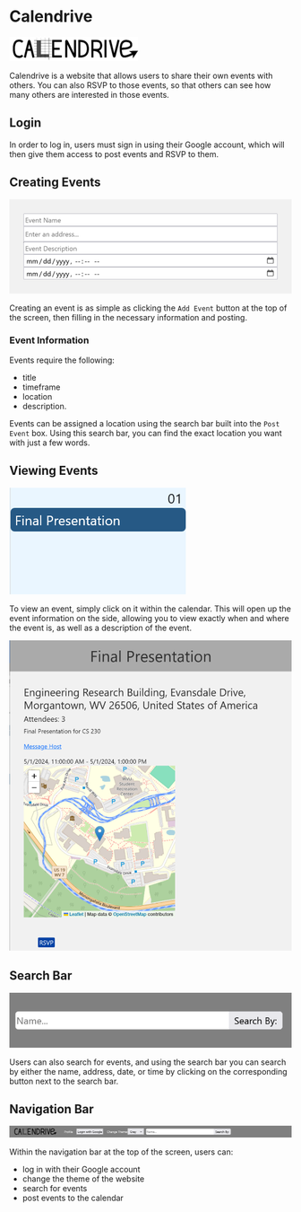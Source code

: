 # Calendrive

![Calendrive Logo](calendrive\public\calendriveLogo.png)

Calendrive is a website that allows users to share their own events with others. You can also RSVP to those events, so that others can see how many others are interested in those events.

## Login

In order to log in, users must sign in using their Google account, which will then give them access to post events and RSVP to them.

## Creating Events

![Necessary Information](img\info-required.png)

Creating an event is as simple as clicking the `Add Event` button at the top of the screen, then filling in the necessary information and posting.

### Event Information

Events require the following:

- title
- timeframe
- location
- description.

Events can be assigned a location using the search bar built into the `Post Event` box. Using this search bar, you can find the exact location you want with just a few words.

## Viewing Events

![Event in calendar](img\event.png)

To view an event, simply click on it within the calendar. This will open up the event information on the side, allowing you to view exactly when and where the event is, as well as a description of the event.

![Event view](img\event-view.png)

## Search Bar

![Search bar](img\search-bar.png)

Users can also search for events, and using the search bar you can search by either the name, address, date, or time by clicking on the corresponding button next to the search bar.

## Navigation Bar

![Navigation bar](img\nav-bar.png)

Within the navigation bar at the top of the screen, users can:

- log in with their Google account
- change the theme of the website
- search for events
- post events to the calendar
